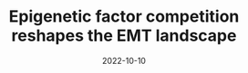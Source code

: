 ---
title: "Epigenetic factor competition reshapes the EMT landscape"
collection: publications
link: 'https://www.pnas.org/doi/10.1073/pnas.2210844119'
date: 2022-10-10
venue: 'Proceedings of the National Academy of Sciences of the United States of America'
authors: 'M. Ali Al-Radhawi, Shubham Tripathi, Yun Zhang, Eduardo D. Sontag, and Herbert Levine'
---